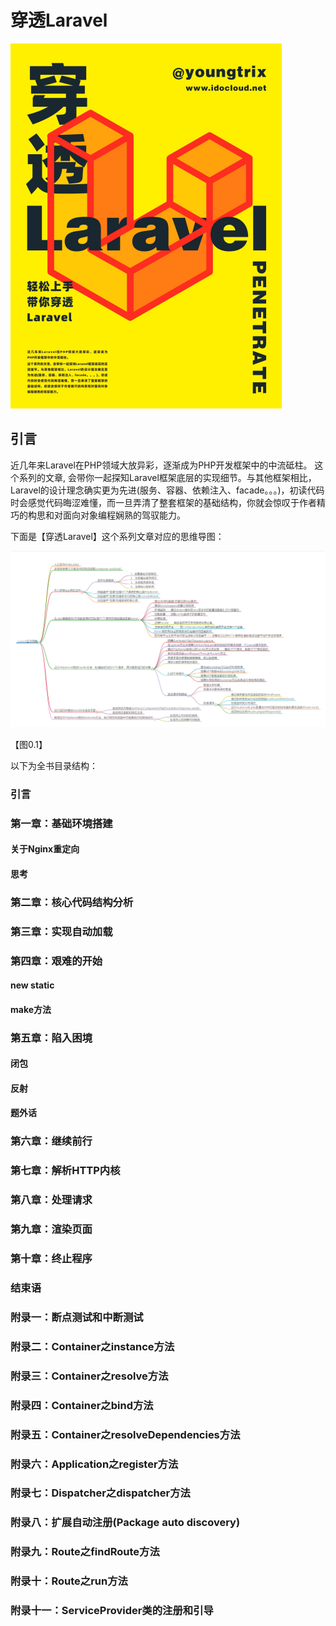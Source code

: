 # 穿透Laravel
![](./images/pttl_cover.png)
## 引言
近几年来Laravel在PHP领域大放异彩，逐渐成为PHP开发框架中的中流砥柱。
这个系列的文章, 会带你一起探知Laravel框架底层的实现细节。与其他框架相比，Laravel的设计理念确实更为先进(服务、容器、依赖注入、facade。。。)，初读代码时会感觉代码晦涩难懂，而一旦弄清了整套框架的基础结构，你就会惊叹于作者精巧的构思和对面向对象编程娴熟的驾驭能力。

下面是【穿透Laravel】这个系列文章对应的思维导图：

![](./images/laravel.png)

【图0.1】

以下为全书目录结构：

### 引言
### 第一章：基础环境搭建
#### 关于Nginx重定向
#### 思考
### 第二章：核心代码结构分析
### 第三章：实现自动加载
### 第四章：艰难的开始
#### new static
#### make方法
### 第五章：陷入困境
#### 闭包
#### 反射
#### 题外话
### 第六章：继续前行
### 第七章：解析HTTP内核
### 第八章：处理请求
### 第九章：渲染页面
### 第十章：终止程序
### 结束语
### 附录一：断点测试和中断测试
### 附录二：Container之instance方法
### 附录三：Container之resolve方法
### 附录四：Container之bind方法
### 附录五：Container之resolveDependencies方法
### 附录六：Application之register方法
### 附录七：Dispatcher之dispatcher方法
### 附录八：扩展自动注册(Package auto discovery)
### 附录九：Route之findRoute方法
### 附录十：Route之run方法
### 附录十一：ServiceProvider类的注册和引导